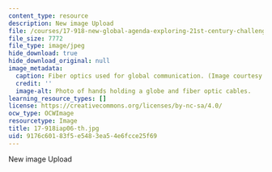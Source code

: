 ```yaml
---
content_type: resource
description: New image Upload
file: /courses/17-918-new-global-agenda-exploring-21st-century-challenges-through-innovations-in-information-technologies-january-iap-2006/9176c60183f5e5483ea54e6fcce25f69_17-918iap06-th.jpg
file_size: 7772
file_type: image/jpeg
hide_download: true
hide_download_original: null
image_metadata:
  caption: Fiber optics used for global communication. (Image courtesy of [NASA](http://www.nasa.gov/).)
  credit: ''
  image-alt: Photo of hands holding a globe and fiber optic cables.
learning_resource_types: []
license: https://creativecommons.org/licenses/by-nc-sa/4.0/
ocw_type: OCWImage
resourcetype: Image
title: 17-918iap06-th.jpg
uid: 9176c601-83f5-e548-3ea5-4e6fcce25f69
---
```

New image Upload